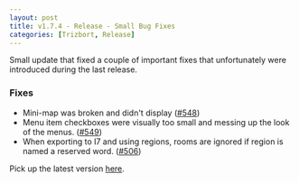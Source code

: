 ```yaml
---
layout: post
title: v1.7.4 - Release - Small Bug Fixes
categories: [Trizbort, Release]
---
```


Small update that fixed a couple of important fixes that unfortunately were introduced during the last release.

### Fixes

- Mini-map was broken and didn't display ([#548](https://github.com/JasonLautzenheiser/trizbort/issues/548))
- Menu item checkboxes were visually too small and messing up the look of the menus. ([#549](https://github.com/JasonLautzenheiser/trizbort/issues/549))
- When exporting to I7 and using regions, rooms are ignored if region is named a reserved word. ([#506](https://github.com/JasonLautzenheiser/trizbort/issues/506))

Pick up the latest version [here](https://github.com/JasonLautzenheiser/trizbort/releases/tag/v1.7.4).

